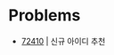 # Problems

- [72410](https://programmers.co.kr/learn/courses/30/lessons/72410?language=java) | 신규 아이디 추천